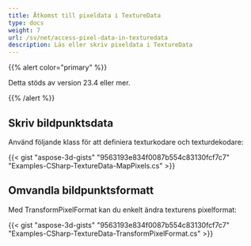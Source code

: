 ```yaml
---
title: Åtkomst till pixeldata i TextureData
type: docs
weight: 7
url: /sv/net/access-pixel-data-in-texturedata
description: Läs eller skriv pixeldata i TextureData
---
```

{{% alert color="primary" %}}

Detta stöds av version 23.4 eller mer.

{{% /alert %}}



##  **Skriv bildpunktsdata**

Använd följande klass för att definiera texturkodare och texturdekodare:


{{< gist "aspose-3d-gists" "9563193e834f0087b554c83130fcf7c7" "Examples-CSharp-TextureData-MapPixels.cs" >}}

##  **Omvandla bildpunktsformatt**

Med TransformPixelFormat kan du enkelt ändra texturens pixelformat:

{{< gist "aspose-3d-gists" "9563193e834f0087b554c83130fcf7c7" "Examples-CSharp-TextureData-TransformPixelFormat.cs" >}}
